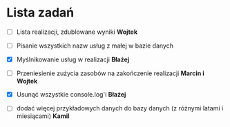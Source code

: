# Lista zadań

- [ ] Lista realizacji, zdublowane wyniki **Wojtek**

- [ ] Pisanie wszystkich nazw usług z małej w bazie danych

- [x] Myślnikowanie usług w realizacji **Błażej**

- [ ] Przeniesienie zużycia zasobów na zakończenie realizacji **Marcin i Wojtek**

- [x] Usunąć wszystkie console.log'i **Błażej**

- [ ] dodać więcej przykładowych danych do bazy danych (z różnymi latami i miesiącami) **Kamil**

